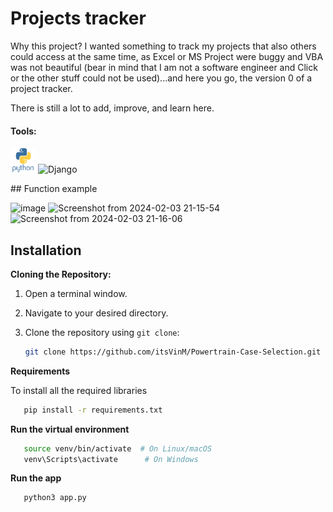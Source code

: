 # Projects tracker
Why this project? I wanted something to track my projects that also others could access at the same time, as Excel or MS Project were buggy and VBA was not beautiful (bear in mind that I am not a software engineer and Click or the other stuff could not be used)...and here you go, the version 0 of a project tracker.

There is still a lot to add, improve, and learn here.

#### Tools:
<p align="left">
<img src="https://github.com/devicons/devicon/blob/master/icons/python/python-original-wordmark.svg" title="Python" alt="Python" width="40" height="40"/>
<img src="https://automationpanda.com/wp-content/uploads/2017/09/django-logo-negative.png" title="Django" alt="Django" width="50" height="40"/>
</p>
## Function example

![image](https://github.com/itsVinM/Python_Project_Tracker/assets/85823292/27698760-7722-46af-aec8-bafc0c360260)
![Screenshot from 2024-02-03 21-15-54](https://github.com/itsVinM/Python_Project_Tracker/assets/85823292/7b16529e-254c-4da9-9353-e6a214dfb500)
![Screenshot from 2024-02-03 21-16-06](https://github.com/itsVinM/Python_Project_Tracker/assets/85823292/1465ec21-415a-4302-9120-439ff7d1b36a)

## Installation

**Cloning the Repository:**

1. Open a terminal window.
2. Navigate to your desired directory.
3. Clone the repository using `git clone`:

   ```bash
   git clone https://github.com/itsVinM/Powertrain-Case-Selection.git
   
**Requirements**

To install all the required libraries
```bash
   pip install -r requirements.txt
```

**Run the virtual environment**
```bash
   source venv/bin/activate  # On Linux/macOS
   venv\Scripts\activate      # On Windows
```

**Run the app**
```bash
   python3 app.py
```
